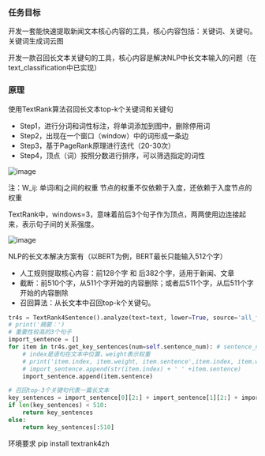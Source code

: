 ### 任务目标

开发一套能快速提取新闻文本核心内容的工具，核心内容包括：关键词、关键句。关键词生成词云图

开发一款召回长文本关键句的工具，核心内容是解决NLP中长文本输入的问题（在text_classification中已实现）

### 原理
使用TextRank算法召回长文本top-k个关键词和关键句

* Step1，进行分词和词性标注，将单词添加到图中，删除停用词
* Step2，出现在一个窗口（window）中的词形成一条边
* Step3，基于PageRank原理进行迭代（20-30次）
* Step4，顶点（词）按照分数进行排序，可以筛选指定的词性

![image](https://user-images.githubusercontent.com/68730894/115322192-0e3f0e80-a1b8-11eb-9919-a2bd6b5a5688.png)

注：W_ij: 单词i和j之间的权重
节点的权重不仅依赖于入度，还依赖于入度节点的权重

TextRank中，windows=3，意味着前后3个句子作为顶点，两两使用边连接起来，表示句子间的关系强度。

![image](https://user-images.githubusercontent.com/68730894/115322208-18f9a380-a1b8-11eb-9ece-5f84c22edf15.png)

NLP的长文本解决方案有（以BERT为例，BERT最长只能输入512个字）
* 人工规则提取核心内容：前128个字 和 后382个字，适用于新闻、文章
* 截断：前510个字，从511个字开始的内容删除；或者后511个字，从后511个字开始的内容删除
* 召回算法：从长文本中召回top-k个关键句。

```python 
tr4s = TextRank4Sentence().analyze(text=text, lower=True, source='all_filters')
# print('摘要：')
# 重要性较高的3个句子
import_sentence = []
for item in tr4s.get_key_sentences(num=self.sentence_num): # sentence_num是生成关键句的个数
    # index是语句在文本中位置，weight表示权重
    # print('item.index, item.weight, item.sentence',item.index, item.weight, item.sentence)
    # import_sentence.append(str(item.index) + ' ' +item.sentence)
    import_sentence.append(item.sentence)

# 召回top-3个关键句代表一篇长文本
key_sentences = import_sentence[0][2:] + import_sentence[1][2:] + import_sentence[2][2:]
if len(key_sentences) < 510:
    return key_sentences
else:
    return key_sentences[:510]

```

环境要求
pip install textrank4zh
